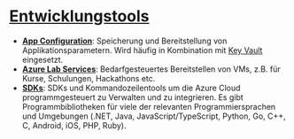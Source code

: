 # [Entwicklungstools]

* **[App Configuration]**: Speicherung und Bereitstellung von Applikationsparametern. Wird häufig in Kombination mit [Key Vault](/sicherheit.md/#key-vault) eingesetzt.
* **[Azure Lab Services]**: Bedarfgesteuertes Bereitstellen von VMs, z.B. für Kurse, Schulungen, Hackathons etc.
* **[SDKs]**: SDKs und Kommandozeilentools um die Azure Cloud programmgesteuert zu Verwalten und zu integrieren. Es gibt Programmbibliotheken für viele der relevanten Programmiersprachen und Umgebungen (.NET, Java, JavaScript/TypeScript, Python, Go, C++, C, Android, iOS, PHP, Ruby).

[Entwicklungstools]: https://azure.microsoft.com/de-de/services/#developer-tools
[App Configuration]: https://azure.microsoft.com/de-de/services/app-configuration/
[Azure Lab Services]: https://azure.microsoft.com/de-de/services/lab-services/
[SDKs]: https://azure.microsoft.com/de-de/downloads/
